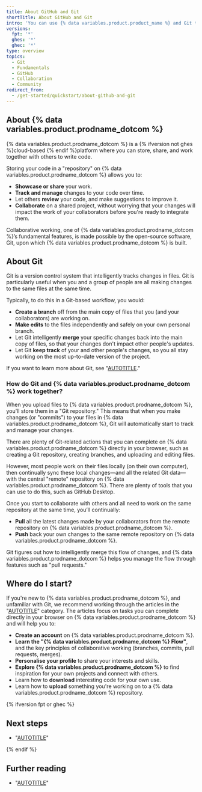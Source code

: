```yaml
---
title: About GitHub and Git
shortTitle: About GitHub and Git
intro: 'You can use {% data variables.product.product_name %} and Git to collaborate on work.'
versions:
  fpt: '*'
  ghes: '*'
  ghec: '*'
type: overview
topics:
  - Git
  - Fundamentals
  - GitHub
  - Collaboration
  - Community
redirect_from:
  - /get-started/quickstart/about-github-and-git
---
```


## About {% data variables.product.prodname_dotcom %}

{% data variables.product.prodname_dotcom %} is a {% ifversion not ghes %}cloud-based {% endif %}platform where you can store, share, and work together with others to write code.

Storing your code in a "repository" on {% data variables.product.prodname_dotcom %} allows you to:
- **Showcase or share** your work.
- **Track and manage** changes to your code over time.
- Let others **review** your code, and make suggestions to improve it.
- **Collaborate** on a shared project, without worrying that your changes will impact the work of your collaborators before you're ready to integrate them.

Collaborative working, one of {% data variables.product.prodname_dotcom %}’s fundamental features, is made possible by the open-source software, Git, upon which {% data variables.product.prodname_dotcom %} is built.

## About Git

Git is a version control system that intelligently tracks changes in files. Git is particularly useful when you and a group of people are all making changes to the same files at the same time.

Typically, to do this in a Git-based workflow, you would:
- **Create a branch** off from the main copy of files that you (and your collaborators) are working on.
- **Make edits** to the files independently and safely on your own personal branch.
- Let Git intelligently **merge** your specific changes back into the main copy of files, so that your changes don't impact other people's updates.
- Let Git **keep track** of your and other people's changes, so you all stay working on the most up-to-date version of the project.

If you want to learn more about Git, see "[AUTOTITLE](/get-started/using-git/about-git)."

### How do Git and {% data variables.product.prodname_dotcom %} work together?

When you upload files to {% data variables.product.prodname_dotcom %}, you'll store them in a "Git repository." This means that when you make changes (or "commits") to your files in {% data variables.product.prodname_dotcom %}, Git will automatically start to track and manage your changes.

There are plenty of Git-related actions that you can complete on {% data variables.product.prodname_dotcom %} directly in your browser, such as creating a Git repository, creating branches, and uploading and editing files.

However, most people work on their files locally (on their own computer), then continually sync these local changes—and all the related Git data—with the central "remote" repository on {% data variables.product.prodname_dotcom %}. There are plenty of tools that you can use to do this, such as GitHub Desktop.

Once you start to collaborate with others and all need to work on the same repository at the same time, you’ll continually:

- **Pull** all the latest changes made by your collaborators from the remote repository on {% data variables.product.prodname_dotcom %}.
- **Push** back your own changes to the same remote repository on {% data variables.product.prodname_dotcom %}.

Git figures out how to intelligently merge this flow of changes, and {% data variables.product.prodname_dotcom %} helps you manage the flow through features such as "pull requests."

## Where do I start?

If you're new to {% data variables.product.prodname_dotcom %}, and unfamiliar with Git, we recommend working through the articles in the "[AUTOTITLE](/get-started/quickstart)" category. The articles focus on tasks you can complete directly in your browser on {% data variables.product.prodname_dotcom %} and will help you to:

- **Create an account** on {% data variables.product.prodname_dotcom %}.
- **Learn the "{% data variables.product.prodname_dotcom %} Flow"**, and the key principles of collaborative working (branches, commits, pull requests, merges).
- **Personalise your profile** to share your interests and skills.
- **Explore {% data variables.product.prodname_dotcom %}** to find inspiration for your own projects and connect with others.
- Learn how to **download** interesting code for your own use.
- Learn how to **upload** something you're working on to a {% data variables.product.prodname_dotcom %} repository.

{% ifversion fpt or ghec %}

## Next steps

- "[AUTOTITLE](/get-started/start-your-journey/creating-an-account-on-github)"

{% endif %}

## Further reading

- "[AUTOTITLE](/get-started/using-github/connecting-to-github)"
